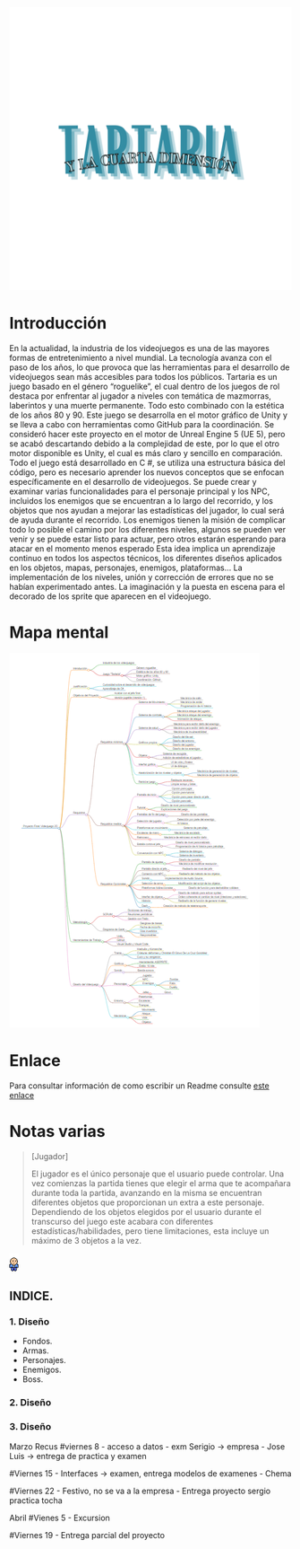 ![logo](image.png)

# Introducción

En la actualidad, la industria de los videojuegos es una de las mayores formas de entretenimiento a nivel mundial. La tecnología avanza con el paso de los años, lo que provoca que las herramientas para el desarrollo de videojuegos sean más accesibles para todos los públicos.
Tartaria es un juego basado en el género “roguelike”, el cual dentro de los juegos de rol destaca por enfrentar al jugador a niveles con temática de mazmorras, laberintos y una muerte permanente. Todo esto combinado con la estética de los años 80 y 90. Este juego se desarrolla en el motor gráfico de Unity y se lleva a cabo con herramientas como GitHub para la coordinación.
Se consideró hacer este proyecto en el motor de Unreal Engine 5 (UE 5), pero se acabó descartando debido a la complejidad de este, por lo que el otro motor disponible es Unity, el cual es más claro y sencillo en comparación.
Todo el juego está desarrollado en C #, se utiliza una estructura básica del código, pero es necesario aprender los nuevos conceptos que se enfocan específicamente en el desarrollo de videojuegos. Se puede crear y examinar varias funcionalidades para el personaje principal y los NPC, incluidos los enemigos que se encuentran a lo largo del recorrido, y los objetos que nos ayudan a mejorar las estadísticas del jugador, lo cual será de ayuda durante el recorrido. Los enemigos tienen la misión de complicar todo lo posible el camino por los diferentes niveles, algunos se pueden ver venir y se puede estar listo para actuar, pero otros estarán esperando para atacar en el momento menos esperado
Esta idea implica un aprendizaje continuo en todos los aspectos técnicos, los diferentes diseños aplicados en los objetos, mapas, personajes, enemigos, plataformas… La implementación de los niveles, unión y corrección de errores que no se habían experimentado antes. La imaginación y la puesta en escena para el decorado de los sprite que aparecen en el videojuego.

# Mapa mental

![->](mapaMental2.png)

# Enlace

Para consultar información de como escribir un Readme consulte [este enlace](https://docs.github.com/es/get-started/writing-on-github/getting-started-with-writing-and-formatting-on-github/basic-writing-and-formatting-syntax#links)

# Notas varias

> [Jugador]
>
> El jugador es el único personaje que el usuario puede controlar. Una vez comienzas la partida tienes que elegir el arma que te acompañara durante toda la partida, avanzando en la misma se encuentran diferentes objetos que proporcionan un extra a este personaje.
> Dependiendo de los objetos elegidos por el usuario durante el transcurso del juego este acabara con diferentes estadísticas/habilidades, pero tiene limitaciones, esta incluye un máximo de 3 objetos a la vez.

![->](NPC.png)

## INDICE.

### 1. Diseño

- Fondos.
- Armas.
- Personajes.
- Enemigos.
- Boss.

### 2. Diseño

### 3. Diseño

Marzo
Recus
#viernes 8 - acceso a datos - exm Serigio -> empresa - Jose Luis -> entrega de practica y examen

#Viernes 15 - Interfaces -> examen, entrega modelos de examenes - Chema

#Viernes 22 - Festivo, no se va a la empresa - Entrega proyecto sergio practica tocha

Abril
#Vienes 5 - Excursion

#Viernes 19 - Entrega parcial del proyecto
